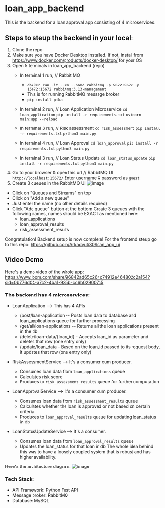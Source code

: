 # loan_app_backend
This is the backend for a loan approval app consisting of 4 microservices.

## Steps to steup the backend in your local:
1. Clone the repo
2. Make sure you have Docker Desktop installed. If not, install from https://www.docker.com/products/docker-desktop/ for your OS
3. Open 5 terminals in loan_app_backend (repo)
   - In terminal 1 run, // Rabbit MQ
     - `docker run -it --rm --name rabbitmq -p 5672:5672 -p 15672:15672 rabbitmq:3.13-management`
     - This is for running RabbitMQ message broker
     - `pip install pika`
   - In terminal 2 run, // Loan Application Microservice
      `cd loan_application`
     `pip install -r requirements.txt`
      `uvicorn main:app --reload`
   - In terminal 3 run, // Risk assessment
     `cd risk_assessment`
     `pip install -r requirements.txt`
     `python3 main.py`

    - In terminal 4 run, // Loan Approval
     `cd loan_approval`
      `pip install -r requirements.txt`
     `python3 main.py`

   - In terminal 3 run, // Loan Status Update
     `cd loan_status_update`
     `pip install -r requirements.txt`
     `python3 main.py`
4. Go to your browser & open this url // RabbitMQ UI
   `http://localhost:15672/`
   Enter username & password as `guest`
5. Create 3 queues in the RabbitMQ UI
![image](https://github.com/Arkadyuti30/loan_app_backend/assets/22547304/764d244c-5f10-4d27-b4e8-cc4125dd5a6f)
- Click on "Queues and Streams" on top
- Click on "Add a new queue"
- Just enter the name (no other details required)
- Click "Add queue" button at the bottom
Create 3 queues with the following names, names should be EXACT as mentioned here:
  - loan_applications
  - loan_approval_results
  - risk_assessment_results

Congratulation! Backend setup is now complete!
For the frontend steup go to this repo: https://github.com/Arkadyuti30/loan_app_ui

## Video Demo
Here's a demo video of the whole app: https://www.loom.com/share/96842ad65c264c74912e464802c2a154?sid=0b776d04-a7c2-4ba1-935b-cc6b029007c5

### The backend has 4 microservices:
   - LoanApplication --> This has 4 APIs
      - /post/loan-application -- Posts loan data to database and loan_applications queue for further processing
      - /get/all/loan-applications -- Returns all the loan applications present in the db
      - /delete/loan-data/{loan_id} - Accepts loan_id as parameter and deletes that row (one entry only)
      - /update/loan_data - Based on the loan_id passed to its request body, it updates that row (one entry only)
   
   - RiskAssessmentService --> It's a consumer cum producer.
      - Consumes loan data from `loan_applications` queue
      - Calculates risk score
      - Produces to `risk_assessment_results` queue for further computation
    
   - LoanApprovalService --> It's a consumer cum producer.
      - Consumes loan data from `risk_assessment_results` queue
      - Calculates whether the loan is approved or not based on certain criteria
      - Produces to `loan_approval_results` queue for updating loan_status in db
   - LoanStatusUpdateService --> It's a consumer.
      - Consumes loan data from `loan_approval_results` queue
      - Updates the loan_status for that loan in db
   The whole idea behind this was to have a loosely coupled system that is robust and has higher availability.

Here's the architecture diagram:
![image](https://github.com/Arkadyuti30/loan_app_backend/assets/22547304/39c69774-f50a-43d0-b3ea-2922720e6d64)



### Tech Stack:
- API Framework: Python Fast API
- Message broker: RabbitMQ
- Database: MySQL

